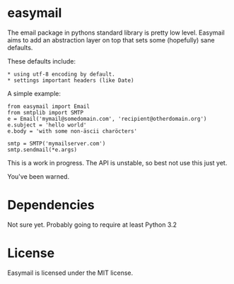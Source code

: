 easymail
========

The email package in pythons standard library is pretty low level.
Easymail aims to add an abstraction layer on top that sets some (hopefully) sane
defaults.

These defaults include:


    * using utf-8 encoding by default. 
    * settings important headers (like Date)


A simple example:

    from easymail import Email
    from smtplib import SMTP
    e = Email('mymail@somedomain.com', 'recipient@otherdomain.org')
    e.subject = 'hello world'
    e.body = 'with some non-äscii charöcters'

    smtp = SMTP('mymailserver.com')
    smtp.sendmail(*e.args)

This is a work in progress. The API is unstable, so best not use this just yet.

You've been warned.

Dependencies
============

Not sure yet. Probably going to require at least Python 3.2

License
=======

Easymail is licensed under the MIT license.
